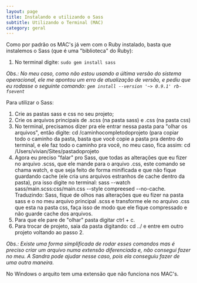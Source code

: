 ```yaml
---
layout: page
title: Instalando e utilizando o Sass 
subtitle: Utilizando o Terminal (MAC)
category: geral
---
```


Como por padrão os MAC's já vem com o Ruby instalado, basta que instalemos o Sass (que é uma "biblioteca" do Ruby):

1. No terminal digite: `sudo gem install sass`

_Obs.: No meu caso, como não estou usando a última versão do sistema operacional, ele me apontou um erro de atualização de versão, e pediu que eu rodasse o seguinte comando:  `gem install --version '~> 0.9.1' rb-fsevent`_

Para utilizar o Sass:

1. Crie as pastas sass e css no seu projeto;
2. Crie os arquivos principais de .scss (na pasta sass) e .css (na pasta css)
3. No terminal, precisamos dizer pra ele entrar nessa pasta para "olhar os arquivos", então digite:  cd /caminhocompletodoprojeto (para copiar todo o caminho da pasta, basta que você copie a pasta pra dentro do terminal, e ele faz todo o caminho pra você, no meu caso, fica assim: cd /Users/vivian/Sites/pastadoprojeto
4. Agora eu preciso "falar" pro Sass, que todas as alterações que eu fizer no arquivo .scss, que ele mande para o arquivo .css, este comando se chama watch, e que seja feito de forma minificada e que não fique guardando cache (ele cria uns arquivos estranhos de cache dentro da pasta), pra isso digite no terminal: sass --watch sass/main.scss:css/main.css --style compreesed --no-cache. 
Traduzindo: Sass, fique de olhos nas alterações que eu fizer na pasta sass e o no meu arquivo principal .scss e transforme ele no arquivo .css que esta na pasta css, faça isso de modo que ele fique compressado e não guarde cache dos arquivos.
5. Para que ele pare de "olhar" pasta digitar ctrl + c.
6. Para trocar de projeto, saia da pasta digitando: cd ../ e entre em outro projeto voltando ao passo 2.

_Obs.: Existe uma forma simplificada de rodar esses comandos mas é preciso criar um arquivo numa extensão diferenciada e, não consegui fazer no meu. A Sandra pode ajudar nesse caso, pois ela conseguiu fazer de uma outra maneira._
 
No Windows o arquito tem uma extensão que não funciona nos MAC's.
